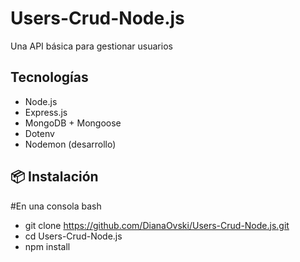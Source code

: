 # Users-Crud-Node.js

Una API básica para gestionar usuarios

## Tecnologías

- Node.js
- Express.js
- MongoDB + Mongoose
- Dotenv
- Nodemon (desarrollo)

## 📦 Instalación
#En una consola bash

- git clone https://github.com/DianaOvski/Users-Crud-Node.js.git
- cd Users-Crud-Node.js
- npm install
